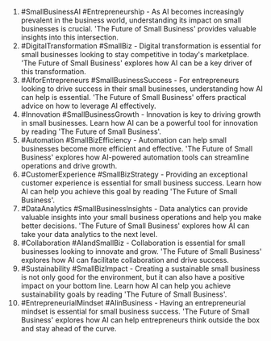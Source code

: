 1. #SmallBusinessAI #Entrepreneurship - As AI becomes increasingly prevalent in the business world, understanding its impact on small businesses is crucial. 'The Future of Small Business' provides valuable insights into this intersection.
2. #DigitalTransformation #SmallBiz - Digital transformation is essential for small businesses looking to stay competitive in today's marketplace. 'The Future of Small Business' explores how AI can be a key driver of this transformation.
3. #AIforEntrepreneurs #SmallBusinessSuccess - For entrepreneurs looking to drive success in their small businesses, understanding how AI can help is essential. 'The Future of Small Business' offers practical advice on how to leverage AI effectively.
4. #Innovation #SmallBusinessGrowth - Innovation is key to driving growth in small businesses. Learn how AI can be a powerful tool for innovation by reading 'The Future of Small Business'.
5. #Automation #SmallBizEfficiency - Automation can help small businesses become more efficient and effective. 'The Future of Small Business' explores how AI-powered automation tools can streamline operations and drive growth.
6. #CustomerExperience #SmallBizStrategy - Providing an exceptional customer experience is essential for small business success. Learn how AI can help you achieve this goal by reading 'The Future of Small Business'.
7. #DataAnalytics #SmallBusinessInsights - Data analytics can provide valuable insights into your small business operations and help you make better decisions. 'The Future of Small Business' explores how AI can take your data analytics to the next level.
8. #Collaboration #AIandSmallBiz - Collaboration is essential for small businesses looking to innovate and grow. 'The Future of Small Business' explores how AI can facilitate collaboration and drive success.
9. #Sustainability #SmallBizImpact - Creating a sustainable small business is not only good for the environment, but it can also have a positive impact on your bottom line. Learn how AI can help you achieve sustainability goals by reading 'The Future of Small Business'.
10. #EntrepreneurialMindset #AIinBusiness - Having an entrepreneurial mindset is essential for small business success. 'The Future of Small Business' explores how AI can help entrepreneurs think outside the box and stay ahead of the curve.
